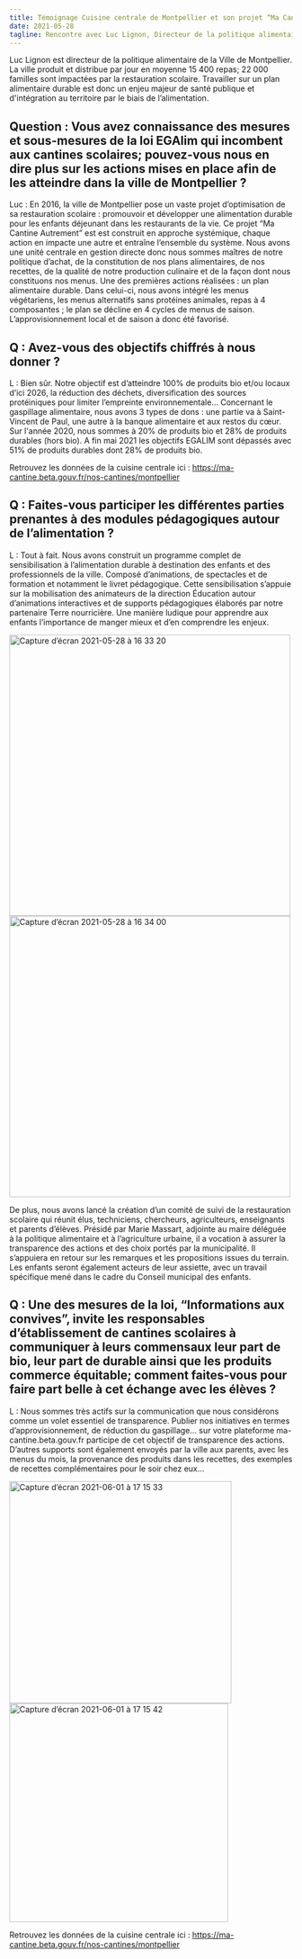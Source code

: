 ```yaml
---
title: Témoignage Cuisine centrale de Montpellier et son projet “Ma Cantine autrement”
date: 2021-05-28
tagline: Rencontre avec Luc Lignon, Directeur de la politique alimentaire de la Ville de Montpellier 
---
```


Luc Lignon est directeur de la politique alimentaire de la Ville de Montpellier. La ville produit et distribue par jour en moyenne 15 400 repas; 22 000 familles sont impactées par la restauration scolaire. Travailler sur un plan alimentaire durable est donc un enjeu majeur de santé publique et d'intégration au territoire par le biais de l’alimentation. 


## Question : Vous avez connaissance des mesures et sous-mesures de la loi EGAlim qui incombent aux cantines scolaires; pouvez-vous nous en dire plus sur les actions mises en place afin de les atteindre dans la ville de Montpellier ?

Luc : En 2016, la ville de Montpellier pose un vaste projet d’optimisation de sa restauration scolaire : promouvoir et développer une alimentation durable pour les enfants déjeunant dans les restaurants de la vie. Ce projet “Ma Cantine Autrement” est est construit en approche systémique, chaque action en impacte une autre et entraîne l’ensemble du système. Nous avons une unité centrale en gestion directe donc nous sommes maîtres de notre politique d’achat, de la constitution de nos plans alimentaires, de nos recettes, de la qualité de notre production culinaire et de la façon dont nous constituons nos menus. Une des premières actions réalisées : un plan alimentaire durable. Dans celui-ci, nous avons intégré les menus végétariens, les menus alternatifs sans protéines animales, repas à 4 composantes ; le plan se décline en 4 cycles de menus de saison. L’approvisionnement local et de saison a donc été favorisé.



## Q : Avez-vous des objectifs chiffrés à nous donner ?

L : Bien sûr. Notre objectif est d’atteindre 100% de produits bio et/ou locaux d’ici 2026, la réduction des déchets, diversification des sources protéiniques pour limiter l’empreinte
environnementale…
Concernant le gaspillage alimentaire, nous avons 3 types de dons : une partie va à Saint-Vincent de Paul, une autre à la banque alimentaire et aux restos du cœur. 
Sur l'année 2020, nous sommes à 20% de produits bio et 28% de produits durables (hors bio). A fin mai 2021 les objectifs EGALIM sont dépassés avec 51% de produits durables dont 28% de produits bio.

Retrouvez les données de la cuisine centrale ici : https://ma-cantine.beta.gouv.fr/nos-cantines/montpellier

## Q : Faites-vous participer les différentes parties prenantes à des modules pédagogiques autour de l’alimentation ? 

L : Tout à fait. Nous avons construit un programme complet de  sensibilisation à l’alimentation durable à destination des enfants et des professionnels de la ville. Composé d’animations, de spectacles et de formation et notamment le livret pédagogique. Cette sensibilisation s’appuie sur la mobilisation des animateurs de la direction Éducation autour d’animations interactives et de supports pédagogiques élaborés par notre partenaire Terre nourricière. Une manière ludique pour apprendre aux enfants l’importance de manger mieux et d’en comprendre les enjeux. 

<img width="500" alt="Capture d’écran 2021-05-28 à 16 33 20" src="https://user-images.githubusercontent.com/36134318/120004786-795ddb00-bfd7-11eb-8418-d47b57ab81db.png">

<img width="500" alt="Capture d’écran 2021-05-28 à 16 34 00" src="https://user-images.githubusercontent.com/36134318/120004821-824eac80-bfd7-11eb-8bfa-1bc11cf367cd.png">


De plus, nous avons  lancé la création d’un comité de suivi de la restauration scolaire qui réunit élus, techniciens, chercheurs, agriculteurs, enseignants et parents d’élèves. Présidé par Marie Massart, adjointe au maire déléguée à la politique alimentaire et à l’agriculture urbaine, il a vocation à assurer la transparence des actions et des choix portés par la municipalité. Il s’appuiera en retour sur les remarques et les propositions issues du terrain. Les enfants seront également acteurs de leur assiette, avec un travail spécifique mené dans le cadre du Conseil municipal des enfants.


## Q : Une des mesures de la loi, “Informations aux convives”, invite les responsables d’établissement de cantines scolaires à communiquer à leurs commensaux leur part de bio, leur part de durable ainsi que les produits commerce équitable; comment faites-vous pour faire part belle à cet échange avec les élèves ?

L : Nous sommes très actifs sur la communication que nous considérons comme un volet essentiel de transparence. Publier nos initiatives en termes d’approvisionnement, de réduction du gaspillage… sur votre plateforme ma-cantine.beta.gouv.fr participe de cet objectif de transparence des actions. 
D’autres supports sont également envoyés par la ville aux parents, avec les menus du mois, la provenance des produits dans les recettes, des exemples de recettes complémentaires pour le soir chez eux… 

<img width="395" alt="Capture d’écran 2021-06-01 à 17 15 33" src="https://user-images.githubusercontent.com/36134318/120347973-087f3180-c2fd-11eb-8b41-ca1d2fec3ff5.png">

<img width="389" alt="Capture d’écran 2021-06-01 à 17 15 42" src="https://user-images.githubusercontent.com/36134318/120347987-0b7a2200-c2fd-11eb-804b-9df18a8b824a.png">



Retrouvez les données de la cuisine centrale ici : https://ma-cantine.beta.gouv.fr/nos-cantines/montpellier

